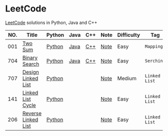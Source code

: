 # LeetCode
[LeetCode](https://leetcode.com/) solutions in Python, Java and C++

| NO.  | Title                                                        | Python                                               | Java                                         | C++                                        | Note                                   | Difficulty | Tag           |
| ---- | ------------------------------------------------------------ | ---------------------------------------------------- | -------------------------------------------- | ------------------------------------------ | -------------------------------------- | ---------- | ------------- |
| 001  | [Two Sum](https://leetcode.com/problems/two-sum)             | [Python](001.%20Two%20Sum/solution.py)               | [Java](001.%20Two%20Sum/solution.java)       | [C++](001.%20Two%20Sum/solution.cpp)       | [Note](001.%20Two%20Sum)               | Easy       | `Mapping`     |
| 704  | [Binary Search](https://leetcode.com/problems/binary-search/) | [Python](704.%20Binary%20Search/solution.py)         | [Java](704.%20Binary%20Search/solution.java) | [C++](704.%20Binary%20Search/solution.cpp) | [Note](704.%20Binary%20Search)         | Easy       | `Serching`    |
| 707  | [Design Linked List](https://leetcode.com/problems/design-linked-list/) | [Python](707.%20Design%20Linked%20List/solution.py)  |                                              |                                            | [Note](707.%20Design%20Linked%20List)  | Medium     | `Linked List` |
| 141  | [Linked List Cycle](https://leetcode.com/problems/linked-list-cycle/) | [Python](141.%20Linked%20List%20Cycle/solution.py)   |                                              |                                            | [Note](141.%20Linked%20List%20Cycle)   | Easy       | `Linked List` |
| 206  | [Reverse Linked List](https://leetcode.com/problems/reverse-linked-list/) | [Python](206.%20Reverse%20Linked%20List/solution.py) |                                              |                                            | [Note](206.%20Reverse%20Linked%20List) | Easy       | `Linked List` |

